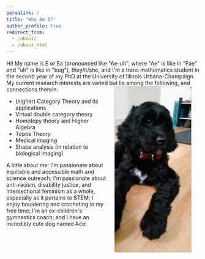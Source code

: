 ```yaml
---
permalink: /
title: "Who Am I?"
author_profile: true
redirect_from: 
  - /about/
  - /about.html
---
```


Hi! My name is E or Ea (pronounced like "Ae-uh", where "Ae" is like in "Fae" and "uh" is like in "bug"), they/it/she, and I'm a trans mathematics student in the second year of my PhD at the University of Illinois Urbana-Champaign.  My current research interests are varied but lie among the following, and connections therein: <img align="right" src="images/Ace.jpg" alt="Ace!" style="width:200px; height:auto; border: solid 1px #CCC" hspace="20px"/>

- (higher) Category Theory and its applications
- Virtual double category theory
- Homotopy theory and Higher Algebra
- Topos Theory
- Medical imaging
- Shape analysis (in relation to biological imaging)

A little about me: I'm passionate about equitable and accessible math and science outreach; I'm passionate about anti-racism, disability justice, and intersectional feminism as a whole, especially as it pertains to STEM; I enjoy bouldering and crocheting in my free time; I'm an ex-children's gymnastics coach; and I have an incredibly cute dog named Ace!
